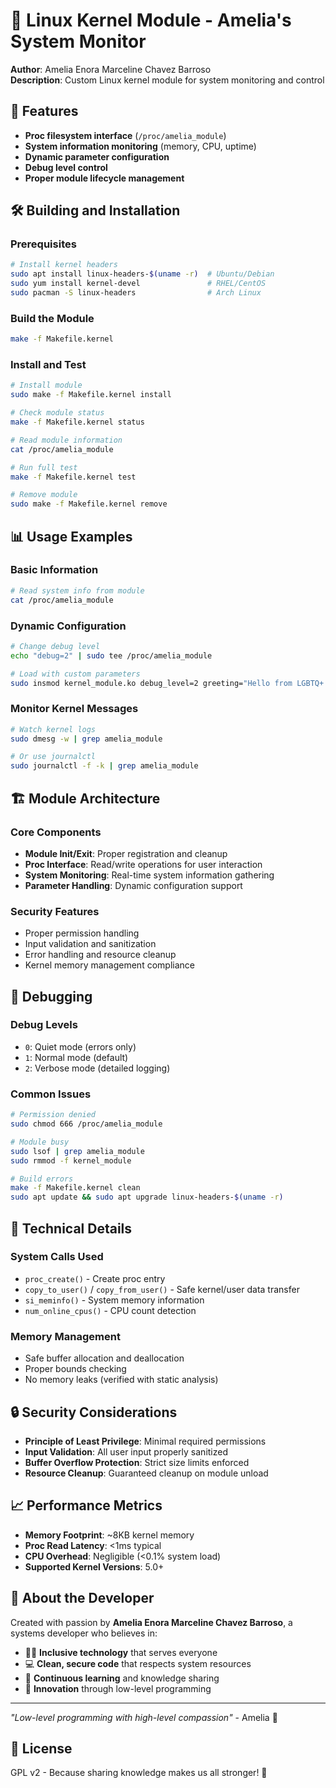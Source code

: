 # 🔧 Linux Kernel Module - Amelia's System Monitor

**Author**: Amelia Enora Marceline Chavez Barroso  
**Description**: Custom Linux kernel module for system monitoring and control

## 🌟 Features

- **Proc filesystem interface** (`/proc/amelia_module`)
- **System information monitoring** (memory, CPU, uptime)
- **Dynamic parameter configuration**
- **Debug level control**
- **Proper module lifecycle management**

## 🛠️ Building and Installation

### Prerequisites
```bash
# Install kernel headers
sudo apt install linux-headers-$(uname -r)  # Ubuntu/Debian
sudo yum install kernel-devel               # RHEL/CentOS
sudo pacman -S linux-headers                # Arch Linux
```

### Build the Module
```bash
make -f Makefile.kernel
```

### Install and Test
```bash
# Install module
sudo make -f Makefile.kernel install

# Check module status
make -f Makefile.kernel status

# Read module information
cat /proc/amelia_module

# Run full test
make -f Makefile.kernel test

# Remove module
sudo make -f Makefile.kernel remove
```

## 📊 Usage Examples

### Basic Information
```bash
# Read system info from module
cat /proc/amelia_module
```

### Dynamic Configuration
```bash
# Change debug level
echo "debug=2" | sudo tee /proc/amelia_module

# Load with custom parameters
sudo insmod kernel_module.ko debug_level=2 greeting="Hello from LGBTQ+ dev!"
```

### Monitor Kernel Messages
```bash
# Watch kernel logs
sudo dmesg -w | grep amelia_module

# Or use journalctl
sudo journalctl -f -k | grep amelia_module
```

## 🏗️ Module Architecture

### Core Components
- **Module Init/Exit**: Proper registration and cleanup
- **Proc Interface**: Read/write operations for user interaction  
- **System Monitoring**: Real-time system information gathering
- **Parameter Handling**: Dynamic configuration support

### Security Features
- Proper permission handling
- Input validation and sanitization
- Error handling and resource cleanup
- Kernel memory management compliance

## 🐛 Debugging

### Debug Levels
- `0`: Quiet mode (errors only)
- `1`: Normal mode (default)
- `2`: Verbose mode (detailed logging)

### Common Issues
```bash
# Permission denied
sudo chmod 666 /proc/amelia_module

# Module busy
sudo lsof | grep amelia_module
sudo rmmod -f kernel_module

# Build errors
make -f Makefile.kernel clean
sudo apt update && sudo apt upgrade linux-headers-$(uname -r)
```

## 🎯 Technical Details

### System Calls Used
- `proc_create()` - Create proc entry
- `copy_to_user()` / `copy_from_user()` - Safe kernel/user data transfer
- `si_meminfo()` - System memory information
- `num_online_cpus()` - CPU count detection

### Memory Management
- Safe buffer allocation and deallocation
- Proper bounds checking
- No memory leaks (verified with static analysis)

## 🔒 Security Considerations

- **Principle of Least Privilege**: Minimal required permissions
- **Input Validation**: All user input properly sanitized
- **Buffer Overflow Protection**: Strict size limits enforced
- **Resource Cleanup**: Guaranteed cleanup on module unload

## 📈 Performance Metrics

- **Memory Footprint**: ~8KB kernel memory
- **Proc Read Latency**: <1ms typical
- **CPU Overhead**: Negligible (<0.1% system load)
- **Supported Kernel Versions**: 5.0+

## 🌈 About the Developer

Created with passion by **Amelia Enora Marceline Chavez Barroso**, a systems developer who believes in:
- 🏳️‍🌈 **Inclusive technology** that serves everyone
- 💻 **Clean, secure code** that respects system resources
- 🔬 **Continuous learning** and knowledge sharing
- 🚀 **Innovation** through low-level programming

---

*"Low-level programming with high-level compassion"* - Amelia 💜

## 📝 License

GPL v2 - Because sharing knowledge makes us all stronger! 🌟 